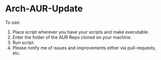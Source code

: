 # Arch-AUR-Update

To use:
  1) Place script wherever you have your scripts and make executable.
  2) Enter the folder of the AUR Repo cloned on your machine.
  3) Run script.
  4) Please notify me of issues and improvements either via pull-requests, etc.
